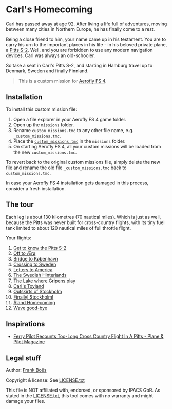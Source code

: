 Carl's Homecoming
=================

Carl has passed away at age 92. After living a life full of adventures, moving between many cities in Northern Europe, he has finally come to a rest.

Being a close friend to him, your name came up in his testament. You are to carry his urn to the important places in his life - in his beloved private plane, a [Pitts S-2](https://en.wikipedia.org/wiki/Pitts_Special). Well, and you are forbidden to use any modern navigation devices. Carl was always an old-schooler.

So take a seat in Carl's Pitts S-2, and starting in Hamburg travel up to Denmark, Sweden and finally Finnland.

> This is a custom mission for [Aerofly FS 4](https://www.aerofly.com/).

Installation
------------

To install this custom mission file:

1. Open a file explorer in your Aerofly FS 4 game folder.
2. Open up the `missions` folder.
3. Rename `custom_missions.tmc` to any other file name,
   e.g. `_custom_missions.tmc`.
4. Place the [`custom_missions.tmc`](./custom_missions.tmc) in the `missions` folder.
5. On starting Aerofly FS 4, all your custom missions will be loaded from the 
   new `custom_missions.tmc`.

To revert back to the original custom missions file, simply delete the new file 
and rename the old file `_custom_missions.tmc` back to `custom_missions.tmc`.

In case your Aerofly FS 4 installation gets damaged in this process, consider
a fresh installation.

The tour
--------

Each leg is about 130 kilometres (70 nautical miles). Which is just as well, because the Pitts was never built for cross-country flights, with its tiny fuel tank limited to about 120 nautical miles of full throttle flight.

Your flights:

1. [Get to know the Pitts S-2](./00_get_to_know_the_pitts_s-2.md)
1. [Off to Ærø](./01_off_to_aeroe.md)
1. [Bridge to København](./02_bridge_to_koebenhavn.md)
1. [Crossing to Sweden](./03_crossing_to_sweden.md)
1. [Letters to America](./04_letters_to_america.md)
1. [The Swedish Hinterlands](./05_the_swedish_hinterlands.md)
1. [The Lake where Gripens play](./05_the_swedish_hinterlands.md)
1. [Carl's Toyland](./07_carls_toyland.md)
1. [Outskirts of Stockholm](./08_outskirts_of_stockholm.md)
1. [Finally! Stockholm!](./09_finally_stockholm.md)
1. [Åland Homecoming](./10_aland_homecoming.md)
1. [Wave good-bye](./11_wave_good-bye.md)

Inspirations
------------

* [Ferry Pilot Recounts Too-Long Cross Country Flight In A Pitts - Plane & Pilot Magazine](https://www.planeandpilotmag.com/article/pilot-recounts-too-long-cross-country-flight-in-a-pitts/)

Legal stuff
-----------

Author: [Frank Boës](https://3960.org)

Copyright & license: See [LICENSE.txt](../../LICENSE.txt)

This file is NOT affiliated with, endorsed, or sponsored by IPACS GbR. As stated in the [LICENSE.txt](../../LICENSE.txt), this tool comes with no warranty and might damage your files.
